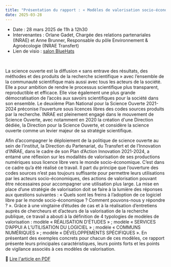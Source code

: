 ```yaml
---
title: "Présentation du rapport : « Modèles de valorisation socio-économique des productions numériques issues de la recherche publique dans un contexte de Science Ouverte » d’INRAE Transfert et INRAE"
date: 2025-03-28
---
```


- Date : 28 mars 2025 de 11h à 12h30
- Intervenantes : Orlane Gadet, Chargée des relations partenariales (INRAE) et Anne Brunner, Responsable du pôle Environnement & Agroécologie (INRAE Transfert)
- Lien de visio : [salon BlueHats](https://webinaire.numerique.gouv.fr/meeting/signin/invite/362/creator/369/hash/14eb55bd230aa1a8b8a98e0ee35b056d0196afcf)

<br/>

La science ouverte est la diffusion « sans entrave des résultats, des
méthodes et des produits de la recherche scientifique » avec
l’ensemble de la communauté scientifique mais aussi avec tous les
acteurs de la société. Elle a pour ambition de rendre le processus
scientifique plus transparent, reproductible et efficace. Elle vise
également une plus grande démocratisation de l’accès aux savoirs
scientifiques pour la société dans son ensemble. Le deuxième Plan
National pour la Science Ouverte 2021-2024 préconise l’ouverture sous
licences libres des codes sources produits par la recherche. INRAE est
pleinement engagé dans le mouvement de Science Ouverte, avec notamment
en 2020 la création d'une Direction dédiée, la Direction pour la
Science Ouverte, et considère la science ouverte comme un levier
majeur de sa stratégie scientifique.

Afin d’accompagner le déploiement de la politique de science ouverte
au sein de l’institut, la Direction du Partenariat, du Transfert et de
l’Innovation d’INRAE, dans le cadre de son Plan d’Action Innovation
2021-2024, a entamé une réflexion sur les modalités de valorisation de
ses productions numériques sous licence libre vers le monde
socio-économique. C’est dans ce cadre qu’a été réalisé ce travail. Il
part du principe que l’ouverture des codes sources n’est pas toujours
suffisante pour permettre leurs utilisations par les acteurs
socio-économiques, des actions de valorisation pouvant être
nécessaires pour accompagner une utilisation plus large. La mise en
place d’une stratégie de valorisation doit se faire à la lumière des
réponses aux questions suivantes : « Quels sont les freins à
l’adoption de ce logiciel libre par le monde socio-économique ?
Comment pouvons-nous y répondre ? ». Grâce à une vingtaine d’études de
cas et à la réalisation d’entretiens auprès de chercheurs et d’acteurs
de la valorisation de la recherche publique, ce travail a abouti à la
définition de 4 typologies de modèles de valorisation : modèle
« RÉALISATION D’ÉTUDES » ; modèle « SERVICES D’APPUI A L’UTILISATION
DU LOGICIEL » ; modèle « COMMUNS NUMÉRIQUES » ; modèle
« DÉVELOPPEMENTS SPÉCIFIQUES ». En présentant des exemples concrets
pour chacun de ces modèles, ce rapport présente leurs principales
caractéristiques, leurs points forts et les points de vigilance
associés à ces modèles de valorisation.

📖 [Lire l'article en PDF](https://hal.inrae.fr/hal-04279988/document)
